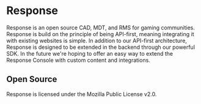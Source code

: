 # Response

Response is an open source CAD, MDT, and RMS for gaming communities. Response is build on the principle of being API-first, meaning integrating it with existing websites is simple. In addition to our API-first architecture, Response is designed to be extended in the backend through our powerful SDK. In the future we're hoping to offer an easy way to extend the Response Console with custom content and integrations.

## Open Source

Response is licensed under the Mozilla Public License v2.0.
